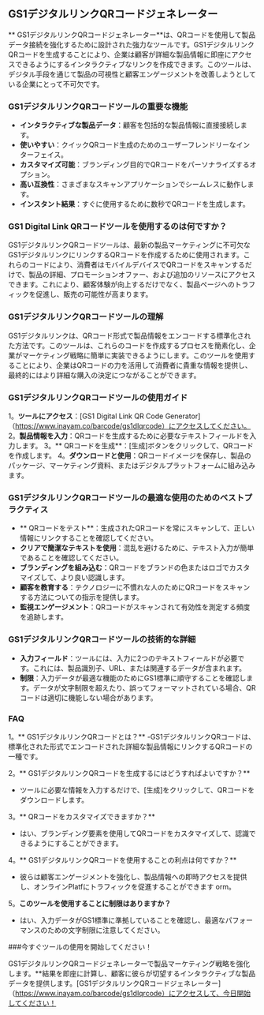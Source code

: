 ## GS1デジタルリンクQRコードジェネレーター

** GS1デジタルリンクQRコードジェネレーター**は、QRコードを使用して製品データ接続を強化するために設計された強力なツールです。GS1デジタルリンクQRコードを生成することにより、企業は顧客が詳細な製品情報に即座にアクセスできるようにするインタラクティブなリンクを作成できます。このツールは、デジタル手段を通じて製品の可視性と顧客エンゲージメントを改善しようとしている企業にとって不可欠です。

### GS1デジタルリンクQRコードツールの重要な機能

-  **インタラクティブな製品データ**：顧客を包括的な製品情報に直接接続します。
-  **使いやすい**：クイックQRコード生成のためのユーザーフレンドリーなインターフェイス。
-  **カスタマイズ可能**：ブランディング目的でQRコードをパーソナライズするオプション。
-  **高い互換性**：さまざまなスキャンアプリケーションでシームレスに動作します。
-  **インスタント結果**：すぐに使用するために数秒でQRコードを生成します。

### GS1 Digital Link QRコードツールを使用するのは何ですか？

GS1デジタルリンクQRコードツールは、最新の製品マーケティングに不可欠なGS1デジタルリンクにリンクするQRコードを作成するために使用されます。これらのコードにより、消費者はモバイルデバイスでQRコードをスキャンするだけで、製品の詳細、プロモーションオファー、および追加のリソースにアクセスできます。これにより、顧客体験が向上するだけでなく、製品ページへのトラフィックを促進し、販売の可能性が高まります。

### GS1デジタルリンクQRコードツールの理解

GS1デジタルリンクは、QRコード形式で製品情報をエンコードする標準化された方法です。このツールは、これらのコードを作成するプロセスを簡素化し、企業がマーケティング戦略に簡単に実装できるようにします。このツールを使用することにより、企業はQRコードの力を活用して消費者に貴重な情報を提供し、最終的にはより詳細な購入の決定につながることができます。

### GS1デジタルリンクQRコードツールの使用ガイド

1。**ツールにアクセス**：[GS1 Digital Link QR Code Generator]（https://www.inayam.co/barcode/gs1dlqrcode）にアクセスしてください。
2。**製品情報を入力**：QRコードを生成するために必要なテキストフィールドを入力します。
3。** QRコードを生成**：[生成]ボタンをクリックして、QRコードを作成します。
4。**ダウンロードと使用**：QRコードイメージを保存し、製品のパッケージ、マーケティング資料、またはデジタルプラットフォームに組み込みます。

### GS1デジタルリンクQRコードツールの最適な使用のためのベストプラクティス

-  ** QRコードをテスト**：生成されたQRコードを常にスキャンして、正しい情報にリンクすることを確認してください。
-  **クリアで簡潔なテキストを使用**：混乱を避けるために、テキスト入力が簡単であることを確認してください。
-  **ブランディングを組み込む**：QRコードをブランドの色またはロゴでカスタマイズして、より良い認識します。
-  **顧客を教育する**：テクノロジーに不慣れな人のためにQRコードをスキャンする方法についての指示を提供します。
-  **監視エンゲージメント**：QRコードがスキャンされて有効性を測定する頻度を追跡します。

### GS1デジタルリンクQRコードツールの技術的な詳細

-  **入力フィールド**：ツールには、入力に2つのテキストフィールドが必要です。これには、製品識別子、URL、または関連するデータが含まれます。
-  **制限**：入力データが最適な機能のためにGS1標準に順守することを確認します。データが文字制限を超えたり、誤ってフォーマットされている場合、QRコードは適切に機能しない場合があります。

### FAQ

1。** GS1デジタルリンクQRコードとは？**
-GS1デジタルリンクQRコードは、標準化された形式でエンコードされた詳細な製品情報にリンクするQRコードの一種です。

2。** GS1デジタルリンクQRコードを生成するにはどうすればよいですか？**
- ツールに必要な情報を入力するだけで、[生成]をクリックして、QRコードをダウンロードします。

3。** QRコードをカスタマイズできますか？**
- はい、ブランディング要素を使用してQRコードをカスタマイズして、認識できるようにすることができます。

4。** GS1デジタルリンクQRコードを使用することの利点は何ですか？**
- 彼らは顧客エンゲージメントを強化し、製品情報への即時アクセスを提供し、オンラインPlatfにトラフィックを促進することができます orm。

5。**このツールを使用することに制限はありますか？**
- はい、入力データがGS1標準に準拠していることを確認し、最適なパフォーマンスのための文字制限に注意してください。

###今すぐツールの使用を開始してください！

GS1デジタルリンクQRコードジェネレーターで製品マーケティング戦略を強化します。**結果を即座に計算し、顧客に彼らが切望するインタラクティブな製品データを提供します。[GS1デジタルリンクQRコードジェネレーター]（https://www.inayam.co/barcode/gs1dlqrcode）にアクセスして、今日開始してください！